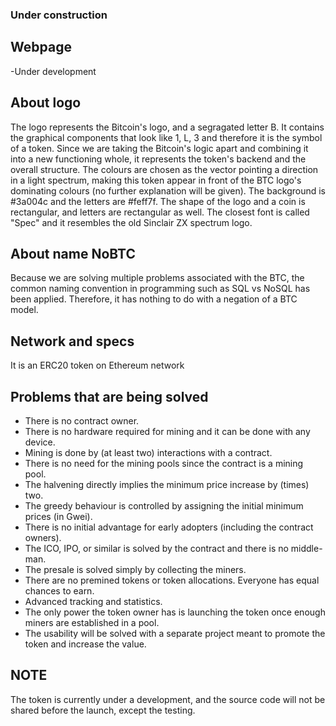 ### Under construction

## Webpage
-Under development

## About logo
The logo represents the Bitcoin's logo, and a segragated letter B. It contains the graphical components that look like 1, L, 3 and therefore it is the symbol of a token.
Since we are taking the Bitcoin's logic apart and combining it into a new functioning whole, it represents the token's backend and the overall structure. The colours are chosen as the vector pointing a direction in a light spectrum, making this token appear in front of the BTC logo's dominating colours (no further explanation will be given). The background is #3a004c and the letters are #feff7f. The shape of the logo and a coin is rectangular, and letters are rectangular as well. The closest font is called "Spec" and it resembles the old Sinclair ZX spectrum logo.

## About name NoBTC
Because we are solving multiple problems associated with the BTC, the common naming convention in programming such as SQL vs NoSQL has been applied. Therefore, it has nothing to do with a negation of a BTC model.

## Network and specs
It is an ERC20 token on Ethereum network

## Problems that are being solved
- There is no contract owner.
- There is no hardware required for mining and it can be done with any device.
- Mining is done by (at least two) interactions with a contract.
- There is no need for the mining pools since the contract is a mining pool.
- The halvening directly implies the minimum price increase by (times) two.
- The greedy behaviour is controlled by assigning the initial minimum prices (in Gwei).
- There is no initial advantage for early adopters (including the contract owners).
- The ICO, IPO, or similar is solved by the contract and there is no middle-man.
- The presale is solved simply by collecting the miners.
- There are no premined tokens or token allocations. Everyone has equal chances to earn.
- Advanced tracking and statistics.
- The only power the token owner has is launching the token once enough miners are established in a pool.
- The usability will be solved with a separate project meant to promote the token and increase the value.

## NOTE
The token is currently under a development, and the source code will not be shared before the launch, except the testing.
